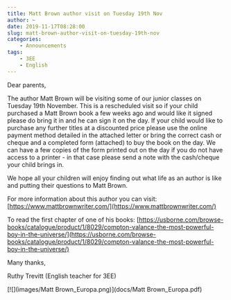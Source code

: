 ```yaml
---
title: Matt Brown author visit on Tuesday 19th Nov
author: ~
date: 2019-11-17T08:28:00
slug: matt-brown-author-visit-on-tuesday-19th-nov
categories:
    - Announcements
tags:
    - 3EE
    - English
---
```


Dear parents,

The author Matt Brown will be visiting some of our junior classes on Tuesday 19th November. This is a rescheduled visit so if your child purchased a Matt Brown book a few weeks ago and would like it signed please do bring it in and he can sign it on the day. If your child would like to purchase any further titles at a discounted price please use the online payment method detailed in the attached letter or bring the correct cash or cheque and a completed form (attached) to buy the book on the day. We can have a few copies of the form printed out on the day if you do not have access to a printer - in that case please send a note with the cash/cheque your child brings in.

We hope all your children will enjoy finding out what life as an author is like and putting their questions to Matt Brown.

For more information about this author you can visit:
[https://www.mattbrownwriter.com/](https://www.mattbrownwriter.com/)

To read the first chapter of one of his books:
[https://usborne.com/browse-books/catalogue/product/1/8029/compton-valance-the-most-powerful-boy-in-the-universe/](https://usborne.com/browse-books/catalogue/product/1/8029/compton-valance-the-most-powerful-boy-in-the-universe/)

Many thanks,

Ruthy Trevitt (English teacher for 3EE)

[![](images/Matt Brown_Europa.png)](docs/Matt Brown_Europa.pdf)